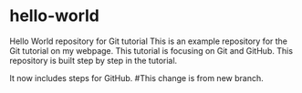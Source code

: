 # hello-world
Hello World repository for Git tutorial
This is an example repository for the Git tutorial on my webpage.
This tutorial is focusing on Git and GitHub.
This repository is built step by step in the tutorial.

It now includes steps for GitHub.
#This change is from new branch.
